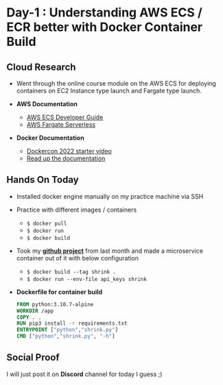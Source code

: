 # Day-1 : Understanding AWS ECS / ECR better with Docker Container Build

## Cloud Research

- Went through the online course module on the AWS ECS for deploying containers on EC2 Instance type launch and Fargate type launch.

- **AWS Documentation** 
    - [AWS ECS Developer Guide](https://docs.aws.amazon.com/AmazonECS/latest/developerguide/Welcome.html)
    - [AWS Fargate Serverless](https://docs.aws.amazon.com/AmazonECS/latest/userguide/what-is-fargate.html)
    
- **Docker Documentation**
    
    - [Dockercon 2022 starter video](https://youtu.be/gAGEar5HQoU)
    - [Read up the documentation](https://docs.docker.com/get-started/)
    
## Hands On Today

- Installed docker engine manually on my practice machine via SSH

- Practice with different images / containers

    - ``$ docker pull``
    - ``$ docker run``
    - ``$ docker build``
    
- Took my **[github project](https://github.com/ashok-kollipara/shrink-my-link)** from last month and made a microservice container out of it with below configuration

    - ``$ docker build --tag shrink .``
    - ``$ docker run --env-file api_keys shrink``
    
- **Dockerfile for container build**

    ```Dockerfile
    FROM python:3.10.7-alpine
    WORKDIR /app
    COPY . .
    RUN pip3 install -r requirements.txt
    ENTRYPOINT ["python","shrink.py"]
    CMD ["python","shrink.py", "-h"]
    ```

## Social Proof

I will just post it on **Discord** channel for today I guess ;)
